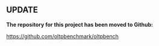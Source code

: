 ## UPDATE ##
**The repository for this project has been moved to Github:**

https://github.com/oltpbenchmark/oltpbench
